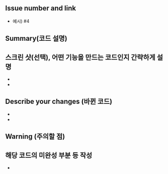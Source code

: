 ## Issue number and link
- 예시) #4

## Summary(코드 설명)
스크린 샷(선택), 어떤 기능을 만드는 코드인지 간략하게 설명
- 
- 
- 

## Describe your changes (바뀐 코드)
- 
- 

## Warning (주의할 점)
해당 코드의 미완성 부분 등 작성
- 
- 
